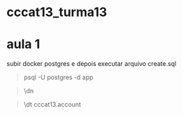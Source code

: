 # cccat13_turma13

# aula 1 

subir docker postgres e depois executar arquivo create.sql

> psql -U postgres -d app

> \dn

> \dt cccat13.account